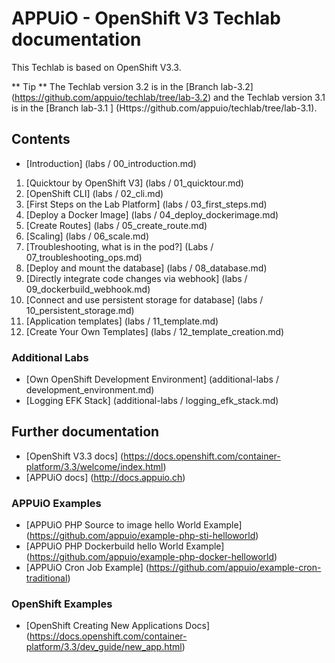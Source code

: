 # APPUiO - OpenShift V3 Techlab documentation

This Techlab is based on OpenShift V3.3.

** Tip ** The Techlab version 3.2 is in the [Branch lab-3.2] (https://github.com/appuio/techlab/tree/lab-3.2) and the Techlab version 3.1 is in the [Branch lab-3.1 ] (Https://github.com/appuio/techlab/tree/lab-3.1).


## Contents

- [Introduction] (labs / 00_introduction.md)

1. [Quicktour by OpenShift V3] (labs / 01_quicktour.md)
2. [OpenShift CLI] (labs / 02_cli.md)
3. [First Steps on the Lab Platform] (labs / 03_first_steps.md)
4. [Deploy a Docker Image] (labs / 04_deploy_dockerimage.md)
5. [Create Routes] (labs / 05_create_route.md)
6. [Scaling] (labs / 06_scale.md)
7. [Troubleshooting, what is in the pod?] (Labs / 07_troubleshooting_ops.md)
8. [Deploy and mount the database] (labs / 08_database.md)
9. [Directly integrate code changes via webhook] (labs / 09_dockerbuild_webhook.md)
10. [Connect and use persistent storage for database] (labs / 10_persistent_storage.md)
11. [Application templates] (labs / 11_template.md)
12. [Create Your Own Templates] (labs / 12_template_creation.md)

### Additional Labs

- [Own OpenShift Development Environment] (additional-labs / development_environment.md)
- [Logging EFK Stack] (additional-labs / logging_efk_stack.md)

## Further documentation

- [OpenShift V3.3 docs] (https://docs.openshift.com/container-platform/3.3/welcome/index.html)
- [APPUiO docs] (http://docs.appuio.ch)

### APPUiO Examples

- [APPUiO PHP Source to image hello World Example] (https://github.com/appuio/example-php-sti-helloworld)
- [APPUiO PHP Dockerbuild hello World Example] (https://github.com/appuio/example-php-docker-helloworld)
- [APPUiO Cron Job Example] (https://github.com/appuio/example-cron-traditional)

### OpenShift Examples
- [OpenShift Creating New Applications Docs] (https://docs.openshift.com/container-platform/3.3/dev_guide/new_app.html)
